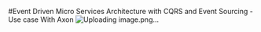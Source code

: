 #Event Driven Micro Services Architecture with CQRS and Event Sourcing - Use case With Axon
![Uploading image.png…]()
